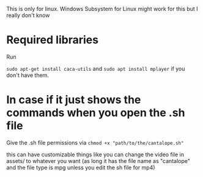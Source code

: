 This is only for linux. Windows Subsystem for Linux might work for this but I really don't know
<h1>Required libraries</h1>
Run

`sudo apt-get install caca-utils` and
`sudo apt install mplayer` if you don't have them.
# In case if it just shows the commands when you open the .sh file
Give the .sh file permissions via `chmod +x "path/to/the/cantalope.sh"`

this can have customizable things like you can change the video file in assets/ to whatever you want (as long it has the file name as "cantalope" and the file type is mpg unless you edit the sh file for mp4)

